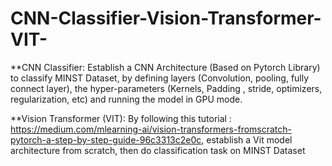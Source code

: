 # CNN-Classifier-Vision-Transformer-VIT-

**CNN Classifier:
Establish a CNN Architecture (Based on Pytorch Library) to classify MINST Dataset, by
defining layers (Convolution, pooling, fully connect layer), the hyper-parameters (Kernels,
Padding , stride, optimizers, regularization, etc) and running the model in GPU mode.

**Vision Transformer (VIT):
By following this tutorial : https://medium.com/mlearning-ai/vision-transformers-fromscratch-pytorch-a-step-by-step-guide-96c3313c2e0c, establish a Vit model architecture from
scratch, then do classification task on MINST Dataset
